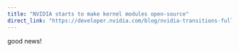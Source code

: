 ```yaml
---
title: "NVIDIA starts to make kernel modules open-source"
direct_link: "https://developer.nvidia.com/blog/nvidia-transitions-fully-towards-open-source-gpu-kernel-modules/"
---
```


good news!